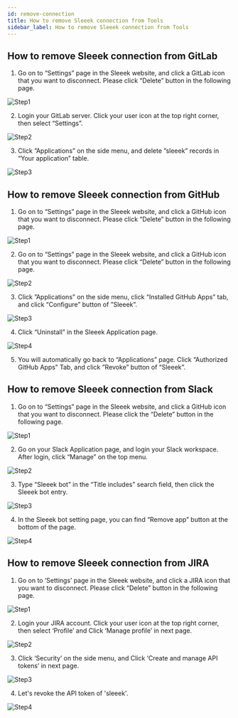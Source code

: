 ```yaml
---
id: remove-connection
title: How to remove Sleeek connection from Tools
sidebar_label: How to remove Sleeek connection from Tools
---
```


## How to remove Sleeek connection from GitLab

1. Go on to “Settings” page in the Sleeek website, and click a GitLab icon that you want to disconnect. Please click “Delete” button in the following page.

![Step1](../../img/docs/integration/remove-conn/gitlab1.png)

2. Login your GitLab server. Click your user icon at the top right corner, then select “Settings”.

![Step2](../../img/docs/integration/remove-conn/gitlab2.png)

3. Click ”Applications” on the side menu, and delete ”sleeek” records in “Your application” table.

![Step3](../../img/docs/integration/remove-conn/gitlab3.png)


## How to remove Sleeek connection from GitHub

1. Go on to “Settings” page in the Sleeek website, and click a GitHub icon that you want to disconnect. Please click “Delete” button in the following page.

![Step1](../../img/docs/integration/remove-conn/github1.png)

2. Go on to “Settings” page in the Sleeek website, and click a GitHub icon that you want to disconnect. Please click “Delete” button in the following page.

![Step2](../../img/docs/integration/remove-conn/github2.png)

3. Click ”Applications” on the side menu, click “Installed GitHub Apps” tab, and click “Configure” button of ”Sleeek”.

![Step3](../../img/docs/integration/remove-conn/github3.png)

4. Click “Uninstall” in the Sleeek Application page.

![Step4](../../img/docs/integration/remove-conn/github4.png)

5. You will automatically go back to “Applications” page. Click “Authorized GitHub Apps” Tab, and click ”Revoke” button of “Sleeek”.


## How to remove Sleeek connection from Slack

1. Go on to “Settings” page in the Sleeek website, and click a GitHub icon that you want to disconnect. Please click the “Delete” button in the following page.

![Step1](../../img/docs/integration/remove-conn/slack1.png)

2. Go on your Slack Application page, and login your Slack workspace. After login, click “Manage” on the top menu.

![Step2](../../img/docs/integration/remove-conn/slack2.png)

3. Type “Sleeek bot” in the “Title includes” search field, then click the Sleeek bot entry. 

![Step3](../../img/docs/integration/remove-conn/slack3.png)

4. In the Sleeek bot setting page, you can find “Remove app” button at the bottom of the page.

![Step4](../../img/docs/integration/remove-conn/slack4.png)


## How to remove Sleeek connection from JIRA

1. Go on to ‘Settings’ page in the Sleeek website, and click a JIRA icon that you want to disconnect. Please click “Delete” button in the following page.

![Step1](../../img/docs/integration/remove-conn/jira1.png)

2. Login your JIRA account. Click your user icon at the top right corner, then select ‘Profile’ and Click ‘Manage profile’ in next page.

![Step2](../../img/docs/integration/remove-conn/jira2.png)

3. Click ‘Security’ on the side menu, and Click ‘Create and manage API tokens’ in next page.

![Step3](../../img/docs/integration/remove-conn/jira3.png)

4. Let's revoke the API token of 'sleeek'.

![Step4](../../img/docs/integration/remove-conn/jira4.png)